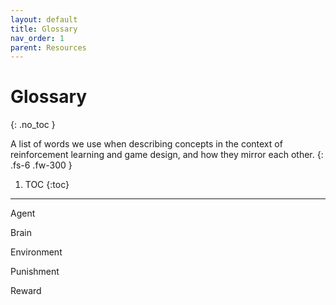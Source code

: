 ```yaml
---
layout: default
title: Glossary
nav_order: 1
parent: Resources
---
```



# Glossary
{: .no_toc }

A list of words we use when describing concepts in the context of reinforcement learning and game design, and how they mirror each other.
{: .fs-6 .fw-300 }


1. TOC
{:toc}

---

Agent

Brain

Environment

Punishment

Reward
